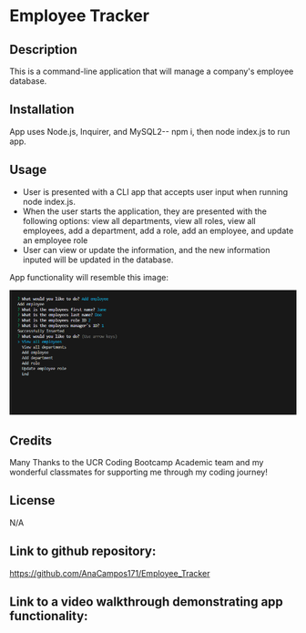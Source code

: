 # Employee Tracker

## Description

This is a command-line application that will manage a company's employee database.

## Installation

App uses Node.js, Inquirer, and MySQL2-- npm i, then node index.js to run app.

## Usage
- User is presented with a CLI app that accepts user input when running node index.js.
- When the user starts the application, they are presented with the following options: view all departments, view all roles, view all employees, add a department, add a role, add an employee, and update an employee role
- User can view or update the information, and the new information inputed will be updated in the database.

 App functionality will resemble this image:

 ![Alt text](images/CLI.png)
 
## Credits
Many Thanks to the UCR Coding Bootcamp Academic team and my wonderful classmates for supporting me through my coding journey!
## License
N/A
## Link to github repository:
https://github.com/AnaCampos171/Employee_Tracker

## Link to a video walkthrough demonstrating app functionality: 


